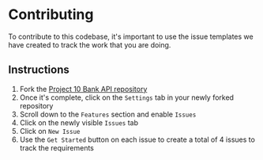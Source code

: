 # Contributing

To contribute to this codebase, it's important to use the issue templates we have created to track the work that you are doing.

## Instructions

1. Fork the [Project 10 Bank API repository](https://github.com/OpenClassrooms-Student-Center/Project-10-Bank-API)
1. Once it's complete, click on the `Settings` tab in your newly forked repository
1. Scroll down to the `Features` section and enable `Issues`
1. Click on the newly visible `Issues` tab
1. Click on `New Issue`
1. Use the `Get Started` button on each issue to create a total of 4 issues to track the requirements

